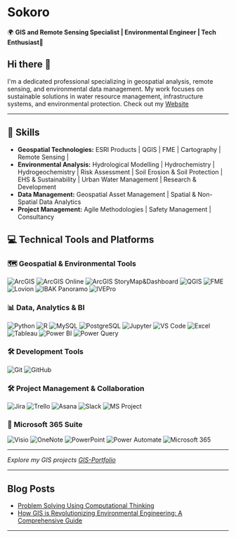 # Sokoro

🌍 **GIS and Remote Sensing Specialist | Environmental Engineer | Tech Enthusiast**🚀


## Hi there 👋

I'm a dedicated professional specializing in geospatial analysis, remote sensing, and environmental data management. My work focuses on sustainable solutions in water resource management, infrastructure systems, and environmental protection. Check out my [Website](https://sokoro5.wixsite.com/home)

---

## 🔧 Skills
- **Geospatial Technologies:** ESRI Products | QGIS | FME | Cartography | Remote Sensing |
- **Environmental Analysis:** Hydrological Modelling | Hydrochemistry | Hydrogeochemistry | Risk Assessment | Soil Erosion & Soil Protection | EHS & Sustainability  | Urban Water Management | Research & Development
- **Data Management:** Geospatial Asset Management | Spatial & Non-Spatial Data Analytics 
- **Project Management:** Agile Methodologies | Safety Management | Consultancy

## 💻 Technical Tools and Platforms

### 🗺️ Geospatial & Environmental Tools
![ArcGIS](https://img.shields.io/badge/ArcGIS-Pro-4479A1?logo=esri&logoColor=white)
![ArcGIS Online](https://img.shields.io/badge/ArcGIS-Online-4479A1?logo=esri&logoColor=white)
![ArcGIS StoryMap&Dashboard](https://img.shields.io/badge/ArcGIS-StoryMaps|Dashboards-4479A1?logo=esri&logoColor=white)
![QGIS](https://img.shields.io/badge/QGIS-3.28-green?logo=qgis&logoColor=white)
![FME](https://img.shields.io/badge/FME%20Smallworld%20GIS-Data%20Integration-orange?logo=fme&logoColor=white)
![Lovion](https://img.shields.io/badge/Lovion-Asset%20Management-blue)
![IBAK Panoramo](https://img.shields.io/badge/IBAK%20Panoramo-Sewer%20Inspection-lightgrey)
![IVEPro](https://img.shields.io/badge/IvePro-Inspection%20Software-blue)

### 📊 Data, Analytics & BI
![Python](https://img.shields.io/badge/Python-3.10-yellow?logo=python&logoColor=white)
![R](https://img.shields.io/badge/R-4.3.1-blue?logo=r&logoColor=white)
![MySQL](https://img.shields.io/badge/MySQL-Database-4479A1?logo=mysql&logoColor=white)
![PostgreSQL](https://img.shields.io/badge/PostgreSQL-15-blue?logo=postgresql&logoColor=white)
![Jupyter](https://img.shields.io/badge/Jupyter-Notebooks-F37626?logo=jupyter&logoColor=white)
![VS Code](https://img.shields.io/badge/VS%20Code-Development%20Environment-007ACC?logo=visual-studio-code&logoColor=white)
![Excel](https://img.shields.io/badge/Excel-Data%20Analysis-217346?logo=microsoft-excel&logoColor=white)
![Tableau](https://img.shields.io/badge/Tableau-Data%20Visualization-E97627?logo=tableau&logoColor=white)
![Power BI](https://img.shields.io/badge/Power%20BI-Data%20Visualization-F2C811?logo=powerbi&logoColor=white)
![Power Query](https://img.shields.io/badge/Power%20Query-Data%20Transformation-4479A1?logo=microsoft&logoColor=white)

### 🛠️ Development Tools
![Git](https://img.shields.io/badge/Git-VersionControl-orange?logo=git&logoColor=white)
![GitHub](https://img.shields.io/badge/GitHub-Code%20Hosting-181717?logo=github&logoColor=white)


### 🛠️ Project Management & Collaboration
![Jira](https://img.shields.io/badge/Jira-Project%20Management-0052CC?logo=jira&logoColor=white)
![Trello](https://img.shields.io/badge/Trello-Task%20Management-0079BF?logo=trello&logoColor=white)
![Asana](https://img.shields.io/badge/Asana-Project%20Management-273347?logo=asana&logoColor=white)
![Slack](https://img.shields.io/badge/Slack-Team%20Communication-4A154B?logo=slack&logoColor=white)
![MS Project](https://img.shields.io/badge/Microsoft%20Project-Project%20Management-0078D7?logo=microsoft-project&logoColor=white)

### 🧩 Microsoft 365 Suite
![Visio](https://img.shields.io/badge/Visio-Diagramming-3955A3?logo=microsoft&logoColor=white)
![OneNote](https://img.shields.io/badge/OneNote-Digital%20Notebook-80397B?logo=microsoft&logoColor=white)
![PowerPoint](https://img.shields.io/badge/PowerPoint-Presentations-B7472A?logo=microsoft&logoColor=white)
![Power Automate](https://img.shields.io/badge/Power%20Automate-Workflow%20Automation-0078D7?logo=powerautomate&logoColor=white)
![Microsoft 365](https://img.shields.io/badge/Microsoft%20365-Business%20Suite-D83B01?logo=microsoft&logoColor=white)

---
*Explore my GIS projects [GIS-Portfolio](https://sokoro5.wixsite.com/home/gis)*

---

## Blog Posts
- [Problem Solving Using Computational Thinking](https://sokoro5.wixsite.com/home/post/problem-solving-using-computational-thinking)
- [How GIS is Revolutionizing Environmental Engineering: A Comprehensive Guide](https://sokoro5.wixsite.com/home/post/how-gis-is-revolutionizing-environmental-engineering-a-comprehensive-guide)

---


